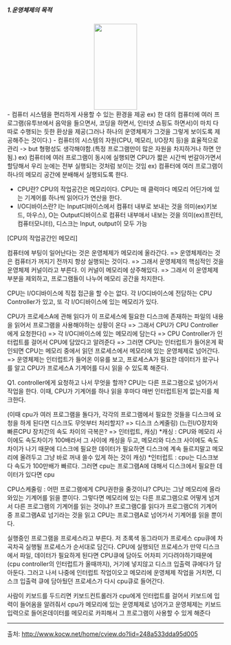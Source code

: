 ##### 1.운영체제의 목적

<center>
  <img
    src="https://github.com/goodlucky1215/CS_Study/tree/main/%EC%9A%B4%EC%98%81%EC%B2%B4%EC%A0%9C/운영체제란.png"
    width="100"
    height="200"
  />
</center>
- 컴퓨터 시스템을 편리하게 사용할 수 있는 환경을 제공
  ex) 한 대의 컴퓨터에 여러 프로그램(유투브에서 음악을 들으면서, 코딩을 하면서, 인터넷 쇼핑도 하면서)이 마치 다 따로 수행되는 듯한 환상을 제공(그러나 하나의 운영체제가 그것을 그렇게 보이도록 제공해주는 것이다.)
- 컴퓨터의 시스템의 자원(CPU, 메모리, I/O장치 등)을 효율적으로 관리 -> but 형평성도 생각해야함.(특정 프로그램만이 많은 자원을 차지하거나 하면 안됨.)
  ex) 컴퓨터에 여러 프로그램이 동시에 실행되면 CPU가 짧은 시간씩 번갈아가면서 할당해서 우리 눈에는 전부 실행되는 것처럼 보이는 것임
  ex) 컴퓨터에 여러 프로그램이 하나의 메모리 공간에 분배해서 실행되도록 한다.

- CPU란?
  CPU의 작업공간은 메모리이다. CPU는 매 클럭마다 메모리 어딘가에 있는 기계어를 하나씩 읽어다가 연산을 한다.
- I/O디바이스란?
  I는 Input디바이스에서 컴퓨터 내부로 보내는 것을 의미(ex)키보드, 마우스),
  O는 Output디바이스로 컴퓨터 내부애서 내보는 것을 의미(ex)프린터, 컴퓨터모니터),
  디스크는 Input, output이 모두 가능

[CPU의 작업공간인 메모리]

컴퓨터에 부팅이 일어난다는 것은 운영체제가 메모리에 올라간다. => 운영체제라는 것은 컴퓨터가 꺼지기 전까지 항상 실행되는 것이다. => 그래서 운영체제의 핵심적인 것을 운영체제 커널이라고 부른다. 이 커널이 메모리에 상주해있다. => 그래서 이 운영체제 부분을 제외하고, 프로그램들이 나누어 메모리 공간을 차지한다.

CPU는 I/O디바이스에 직접 접근을 할 수는 없다. 각 I/O디바이스에 전담하는 CPU Controller가 있고, 또 각 I/O디바이스에 있는 메모리가 있다.

CPU가 프로세스A에 관해 읽다가 이 프로세스에 필요한 디스크에 존재하는 파일의 내용을 읽어서 프로그램을 사용해야하는 상황이 온다 => 그래서 CPU가 CPU Controller에게 요청한다() => 각 I/O디바이스에 있는 메모리에 담는다 => CPU Controller가 인터럽트를 걸어서 CPU에 담았다고 알려준다 => 그러면 CPU는 인터럽트가 들어온게 확인되면 CPU는 메모리 중에서 읽던 프로세스에서 메모리에 있는 운영체제로 넘어간다. => 운영체제는 인터럽트가 들어온 이유를 보고, 프로세스A가 필요한 데이터가 왔구나를 알고 CPU가 프로세스A 기계어를 다시 읽을 수 있도록 해준다.

Q1. controller에게 요청하고 나서 무엇을 할까? CPU는 다른 프로그램으로 넘어가서 작업을 한다. 이때, CPU가 기계어를 하나 읽을 후마다 매번 인터럽트된게 없는지를 체크한다.

(이때 cpu가 여러 프로그램을 돌다가, 각각의 프로그램에서 필요한 것들을 디스크에 요청을 하게 된다면 디스크도 무엇부터 처리할지? => 디스크 스케줄링)
(느린I/O장치와 빠른CPU 장치간의 속도 차이의 극복은? => 인터럽트, 캐싱)
*캐싱 : CPU와 메모리 사이에도 속도차이가 100배라서 그 사이에 캐싱을 두고, 메모리와 디스크 사이에도 속도차이가 나기 때문에 디스크에 필요한 데이터가 필요하면 디스크에 계속 들르지말고 메모리에 올려두고 그냥 바로 꺼내 쓸수 있게 하는 것이 캐싱)
*인터럽트 : cpu는 디스크보다 속도가 100만배가 빠르다. 그러면 cpu는 프로그램A에 대해서 디스크에서 필요한 데이터가 있다면 cpu

CPU스케줄링 : 어떤 프로그램에게 CPU권한을 줄것이냐?
CPU는 그냥 메모리에 올라와있는 기계어를 읽을 뿐이다. 그렇다면 메모리에 있는 다른 프로그램으로 어떻게 넘겨서 다른 프로그램의 기계어를 읽는 것이냐? 프로그램C를 읽다가 프로그램C의 기계어 중 프로그램A로 넘기라는 것을 읽고 CPU는 프로그램A로 넘어가서 기계어를 읽을 뿐이다.

실행중인 프로그램을 프로세스라고 부른다.
저 초록색 동그라미가 프로세스
cpu큐에 차곡차곡 실행될 프로세스가 순서대로 담긴다.
CPU에 실행되던 프로세스가 만약 디스크에서 파일, 데이터가 필요하게 된다면 CPU큐에 담아도 어차피 기다려야하기때문에(cpu controller의 인터럽트가 올때까지), 거기에 넣지않고
디스크 입출력 큐에다가 담아둔다. 그러고 나서 나중에 인터럽트 작업이오고 메모리에 운영체제 작업을 거치면, 디스크 입출력 큐에 담아뒀던 프로세스가 다시 cpu큐로 들어간다.

사람이 키보드를 두드리면 키보드컨트롤러가 cpu에게 인터럽트를 걸어서 키보드에 입력이 들어옴을 알려줘서 cpu가 메모리에 있는 운영체제로 넘어가고 운영체제는 키보드입력으로 들어온데이터를 메모리로 카피해서 그 프로그램이 사용할 수 있게 해준다

---

출처: http://www.kocw.net/home/cview.do?lid=248a533dda95d005
